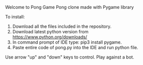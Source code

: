 Welcome to Pong Game
Pong clone made with Pygame library

To install:
1. Download all the files included in the repository.
2. Download latest python version from https://www.python.org/downloads/
3. In command prompt of IDE type: pip3 install pygame.
4. Paste entire code of pong.py into the IDE and run python file.

Use arrow "up" and "down" keys to control. 
Play against a bot.

